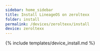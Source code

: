```yaml
---
sidebar: home_sidebar
title: Install LineageOS on zeroltexx
folder: install
permalink: /devices/zeroltexx/install
device: zeroltexx
---
```

{% include templates/device_install.md %}
